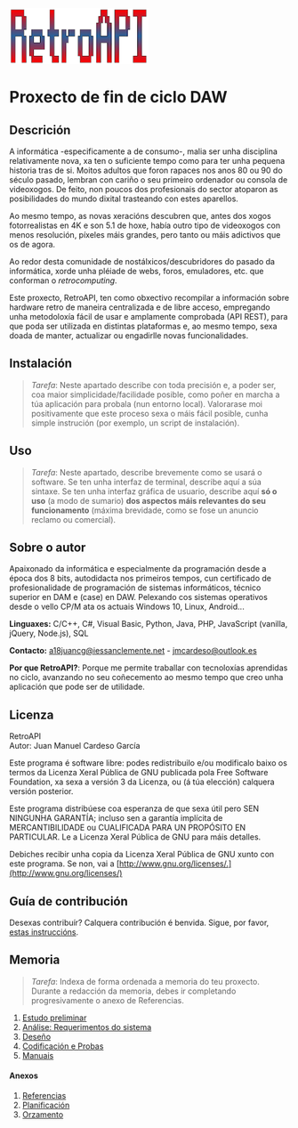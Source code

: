 ![](doc/img/retroapi_logo.png)

# Proxecto de fin de ciclo DAW

## Descrición

A informática -especificamente a de consumo-, malia ser unha disciplina relativamente nova, xa ten o suficiente tempo como para ter unha pequena historia tras de si. Moitos adultos que foron rapaces nos anos 80 ou 90 do século pasado, lembran con cariño o seu primeiro ordenador ou consola de videoxogos. De feito, non poucos dos profesionais do sector atoparon as posibilidades do mundo dixital trasteando con estes aparellos. 

Ao mesmo tempo, as novas xeracións descubren que, antes dos xogos fotorrealistas en 4K e son 5.1 de hoxe, había outro tipo de videoxogos con menos resolución, píxeles máis grandes, pero tanto ou máis adictivos que os de agora.

Ao redor desta comunidade de nostálxicos/descubridores do pasado da informática, xorde unha pléiade de webs, foros, emuladores, etc. que conforman o *retrocomputing*.

Este proxecto, RetroAPI, ten como obxectivo recompilar a información sobre hardware retro de maneira centralizada e de libre acceso, empregando unha metodoloxía fácil de usar e amplamente comprobada (API REST), para que poda ser utilizada en distintas plataformas e, ao mesmo tempo, sexa doada de manter, actualizar ou engadirlle novas funcionalidades.

## Instalación

> *Tarefa*: Neste apartado describe con toda precisión e, a poder ser, coa maior simplicidade/facilidade posible, como poñer en marcha a túa aplicación para probala (nun entorno local). Valorarase moi positivamente que este proceso sexa o máis fácil posible, cunha simple instrución (por exemplo, un script de instalación).

## Uso

> *Tarefa*: Neste apartado, describe brevemente como se usará o software. Se ten unha interfaz de terminal, describe aquí a súa sintaxe. Se ten unha interfaz gráfica de usuario, describe aquí **só o uso** (a modo de sumario) **dos aspectos máis relevantes do seu funcionamento** (máxima brevidade, como se fose un anuncio reclamo ou comercial).

## Sobre o autor

Apaixonado da informática e especialmente da programación desde a época dos 8 bits, autodidacta nos primeiros tempos, cun certificado de profesionalidade de programación de sistemas informáticos, técnico superior en DAM e (case) en DAW. Pelexando cos sistemas operativos desde o vello CP/M ata os actuais Windows 10, Linux, Android...

**Linguaxes:** C/C++, C#, Visual Basic, Python, Java, PHP, JavaScript (vanilla, jQuery, Node.js), SQL

**Contacto:** a18juancg@iessanclemente.net - jmcardeso@outlook.es

**Por que RetroAPI?**: Porque me permite traballar con tecnoloxías aprendidas no ciclo, avanzando no seu coñecemento ao mesmo tempo que creo unha aplicación que pode ser de utilidade.

## Licenza

RetroAPI  
Autor: Juan Manuel Cardeso García

Este programa é software libre: podes redistribuilo e/ou modificalo baixo os termos da Licenza Xeral Pública de GNU publicada pola Free Software Foundation, xa sexa a versión 3 da Licenza, ou (á túa elección) calquera versión posterior.

Este programa distribúese coa esperanza de que sexa útil pero SEN NINGUNHA GARANTÍA; incluso sen a garantía implícita de MERCANTIBILIDADE ou CUALIFICADA PARA UN PROPÓSITO EN PARTICULAR. Le a Licenza Xeral Pública de GNU para máis detalles.

Debiches recibir unha copia da Licenza Xeral Pública de GNU xunto con este programa. Se non, vai a [http://www.gnu.org/licenses/.](http://www.gnu.org/licenses/)

## Guía de contribución

Desexas contribuír? Calquera contribución é benvida. Sigue, por favor, [estas instruccións](CONTRIBUTING.md).

## Memoria

> *Tarefa*: Indexa de forma ordenada a memoria do teu proxecto.
> Durante a redacción da memoria, debes ir completando progresivamente o anexo de Referencias.

1. [Estudo preliminar](doc/templates/1_estudo_preliminar.md)
2. [Análise: Requerimentos do sistema](doc/templates/2_analise.md)
3. [Deseño](doc/templates/3_deseno.md)
4. [Codificación e Probas](doc/templates/4_codificacion_probas.md)
5. [Manuais](doc/templates/5_manuais.md)

#### Anexos

1. [Referencias](doc/templates/a1_referencias.md)
2. [Planificación](doc/templates/a2_planificacion.md)
3. [Orzamento](doc/templates/a3_orzamento.md)
